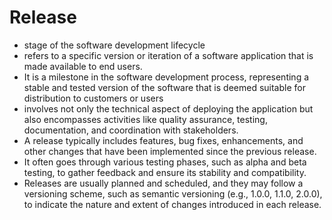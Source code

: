 # Release 

- stage of the software development lifecycle
- refers to a specific version or iteration of a software application that is made available to end users. 
- It is a milestone in the software development process, representing a stable and tested version of the software that is deemed suitable for distribution to customers or users
- involves not only the technical aspect of deploying the application but also encompasses activities like quality assurance, testing, documentation, and coordination with stakeholders.
- A release typically includes features, bug fixes, enhancements, and other changes that have been implemented since the previous release. 
- It often goes through various testing phases, such as alpha and beta testing, to gather feedback and ensure its stability and compatibility.
- Releases are usually planned and scheduled, and they may follow a versioning scheme, such as semantic versioning (e.g., 1.0.0, 1.1.0, 2.0.0), to indicate the nature and extent of changes introduced in each release.